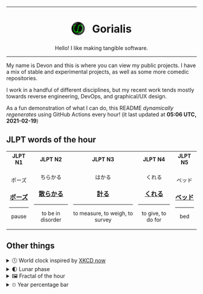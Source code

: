 ***

<h1 align="center">
<sub>
    <img src="readme/resources/avatar.png" height="36">
</sub>
&nbsp;
Gorialis
</h1>
<p align="center">
Hello! I like making tangible software.
</p>

***

My name is Devon and this is where you can view my public projects. I have a mix of stable and experimental projects, as well as some more comedic repositories.

I work in a handful of different disciplines, but my recent work tends mostly towards reverse engineering, DevOps, and graphical/UX design.

As a fun demonstration of what I can do, this README *dynamically regenerates* using GitHub Actions every hour! (it last updated at **05:06 UTC, 2021-02-19**)

<h2>JLPT words of the hour</h2>
<table>
    <tr>
        <th>JLPT N1</th>
        <th>JLPT N2</th>
        <th>JLPT N3</th>
        <th>JLPT N4</th>
        <th>JLPT N5</th>
    </tr>
    <tr>
        <td>
            <p align="center">ポーズ</p>
            <h3 align="center"><b><a href="https://jisho.org/search/%E3%83%9D%E3%83%BC%E3%82%BA">ポーズ</a></b></h3>
            <hr>
            <p align="center">pause</p>
        </td>
        <td>
            <p align="center">ちらかる</p>
            <h3 align="center"><b><a href="https://jisho.org/search/%E6%95%A3%E3%82%89%E3%81%8B%E3%82%8B">散らかる</a></b></h3>
            <hr>
            <p align="center">to be in disorder</p>
        </td>
        <td>
            <p align="center">はかる</p>
            <h3 align="center"><b><a href="https://jisho.org/search/%E8%A8%88%E3%82%8B">計る</a></b></h3>
            <hr>
            <p align="center">to measure,<wbr> to weigh,<wbr> to survey</p>
        </td>
        <td>
            <p align="center">くれる</p>
            <h3 align="center"><b><a href="https://jisho.org/search/%E3%81%8F%E3%82%8C%E3%82%8B">くれる</a></b></h3>
            <hr>
            <p align="center">to give,<wbr> to do for</p>
        </td>
        <td>
            <p align="center">ベッド</p>
            <h3 align="center"><b><a href="https://jisho.org/search/%E3%83%99%E3%83%83%E3%83%89">ベッド</a></b></h3>
            <hr>
            <p align="center">bed</p>
        </td>
    </tr>
</table>

<h2>Other things</h2>
<details>
<summary>🕔  World clock inspired by <a href="https://xkcd.com/now">XKCD now</a></summary>

> <img src="generated/now.png" width="512">

</details>
<details>
<summary>🌓 Lunar phase</summary>

The moon is approximately 27.35% through its phase (First Quarter).

</details>
<details>
<summary>&#x1f5bc; Fractal of the hour</summary>

> <img src="generated/fractal.png" width="512">

</details>
<details>
<summary>&#x23f2; Year percentage bar</summary>
<pre><code>2021 [██▁▁▁▁▁▁▁▁▁▁▁▁▁▁▁▁▁▁] 13.48%</code></pre>
</details>
